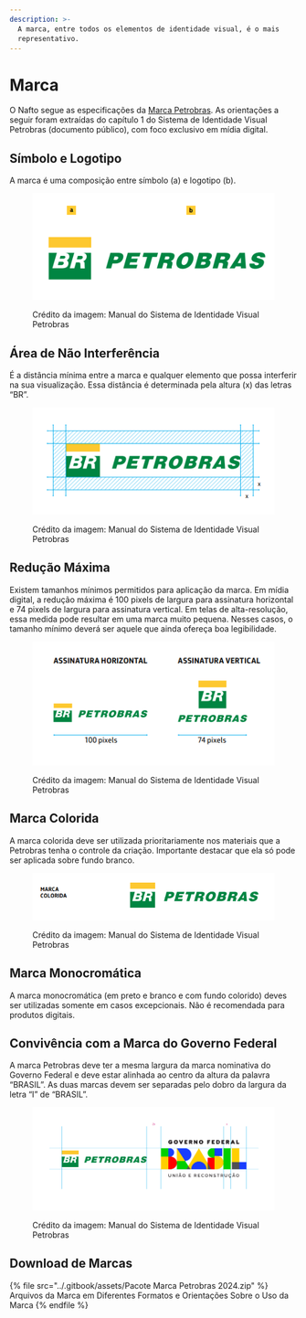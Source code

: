 ```yaml
---
description: >-
  A marca, entre todos os elementos de identidade visual, é o mais
  representativo.
---
```


# Marca

O Nafto segue as especificações da [Marca Petrobras](https://petrobras.com.br/quem-somos/nossa-marca). As orientações a seguir foram extraídas do capítulo 1 do Sistema de Identidade Visual Petrobras (documento público), com foco exclusivo em mídia digital.

## **Símbolo e Logotipo**

A marca é uma composição entre símbolo (a) e logotipo (b).

<figure><img src="../.gitbook/assets/image (1) (1) (1) (1) (1) (1) (1) (1) (1) (1) (1) (1).png" alt=""><figcaption><p>Crédito da imagem: Manual do Sistema de Identidade Visual Petrobras</p></figcaption></figure>

## Área de Não Interferência

É a distância mínima entre a marca e qualquer elemento que possa interferir na sua visualização. Essa distância é determinada pela altura (x) das letras “BR”.

<figure><img src="../.gitbook/assets/image (1) (1) (1) (1) (1) (1) (1) (1) (1) (1) (1) (1) (1).png" alt=""><figcaption><p>Crédito da imagem: Manual do Sistema de Identidade Visual Petrobras</p></figcaption></figure>

## Redução Máxima

Existem tamanhos mínimos permitidos para aplicação da marca. Em mídia digital, a redução máxima é 100 pixels de largura para assinatura horizontal e 74 pixels de largura para assinatura vertical. Em telas de alta-resolução, essa medida pode resultar em uma marca muito pequena. Nesses casos, o tamanho mínimo deverá ser aquele que ainda ofereça boa legibilidade.

<figure><img src="../.gitbook/assets/image (3) (1) (1).png" alt=""><figcaption><p>Crédito da imagem: Manual do Sistema de Identidade Visual Petrobras</p></figcaption></figure>

## Marca Colorida

A marca colorida deve ser utilizada prioritariamente nos materiais que a Petrobras tenha o controle da criação. Importante destacar que ela só pode ser aplicada sobre fundo branco.

<figure><img src="../.gitbook/assets/image (6).png" alt=""><figcaption><p>Crédito da imagem: Manual do Sistema de Identidade Visual Petrobras</p></figcaption></figure>

## Marca Monocromática

A marca monocromática (em preto e branco e com fundo colorido) deves ser utilizadas somente em casos excepcionais. Não é recomendada para produtos digitais.

## Convivência com a Marca do Governo Federal

A marca Petrobras deve ter a mesma largura da marca nominativa do Governo Federal e deve estar alinhada ao centro da altura da palavra “BRASIL”. As duas marcas devem ser separadas pelo dobro da largura da letra “I” de “BRASIL”.

<figure><img src="../.gitbook/assets/image (4) (1).png" alt=""><figcaption><p>Crédito da imagem: Manual do Sistema de Identidade Visual Petrobras</p></figcaption></figure>

## Download de Marcas

{% file src="../.gitbook/assets/Pacote Marca Petrobras 2024.zip" %}
Arquivos da Marca em Diferentes Formatos e Orientações Sobre o Uso da Marca
{% endfile %}

